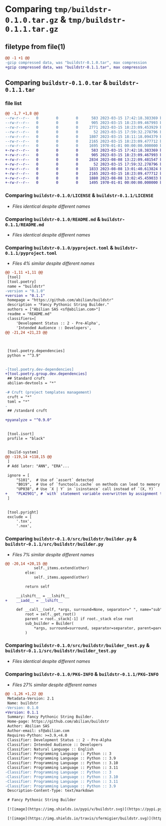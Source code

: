 # Comparing `tmp/buildstr-0.1.0.tar.gz` & `tmp/buildstr-0.1.1.tar.gz`

## filetype from file(1)

```diff
@@ -1 +1 @@
-gzip compressed data, was "buildstr-0.1.0.tar", max compression
+gzip compressed data, was "buildstr-0.1.1.tar", max compression
```

## Comparing `buildstr-0.1.0.tar` & `buildstr-0.1.1.tar`

### file list

```diff
@@ -1,7 +1,8 @@
--rw-r--r--   0        0        0      583 2023-03-15 17:42:18.383369 buildstr-0.1.0/LICENSE
--rw-r--r--   0        0        0      905 2023-03-15 18:23:09.467993 buildstr-0.1.0/README.md
--rw-r--r--   0        0        0     2771 2023-03-15 18:23:09.453929 buildstr-0.1.0/pyproject.toml
--rw-r--r--   0        0        0       52 2023-03-15 17:59:32.278796 buildstr-0.1.0/src/buildstr/__init__.py
--rw-r--r--   0        0        0     1807 2023-03-15 18:11:18.094379 buildstr-0.1.0/src/buildstr/builder.py
--rw-r--r--   0        0        0     2165 2023-03-15 18:23:09.477712 buildstr-0.1.0/src/buildstr/builder_test.py
--rw-r--r--   0        0        0     1695 1970-01-01 00:00:00.000000 buildstr-0.1.0/PKG-INFO
+-rw-r--r--   0        0        0      583 2023-03-15 17:42:18.383369 buildstr-0.1.1/LICENSE
+-rw-r--r--   0        0        0      905 2023-03-15 18:23:09.467993 buildstr-0.1.1/README.md
+-rw-r--r--   0        0        0     2834 2023-08-08 13:22:09.481547 buildstr-0.1.1/pyproject.toml
+-rw-r--r--   0        0        0       52 2023-03-15 17:59:32.278796 buildstr-0.1.1/src/buildstr/__init__.py
+-rw-r--r--   0        0        0     1833 2023-08-08 13:01:40.613824 buildstr-0.1.1/src/buildstr/builder.py
+-rw-r--r--   0        0        0     2165 2023-03-15 18:23:09.477712 buildstr-0.1.1/src/buildstr/builder_test.py
+-rw-r--r--   0        0        0     1880 2023-08-08 13:02:45.459033 buildstr-0.1.1/src/buildstr/builder_test_augass.py
+-rw-r--r--   0        0        0     1495 1970-01-01 00:00:00.000000 buildstr-0.1.1/PKG-INFO
```

### Comparing `buildstr-0.1.0/LICENSE` & `buildstr-0.1.1/LICENSE`

 * *Files identical despite different names*

### Comparing `buildstr-0.1.0/README.md` & `buildstr-0.1.1/README.md`

 * *Files identical despite different names*

### Comparing `buildstr-0.1.0/pyproject.toml` & `buildstr-0.1.1/pyproject.toml`

 * *Files 4% similar despite different names*

```diff
@@ -1,11 +1,11 @@
 [tool]
 [tool.poetry]
 name = "buildstr"
-version = "0.1.0"
+version = "0.1.1"
 homepage = "https://github.com/abilian/buildstr"
 description = "Fancy Pythonic String Builder."
 authors = ["Abilian SAS <sf@abilian.com>"]
 readme = "README.md"
 classifiers=[
     'Development Status :: 2 - Pre-Alpha',
     'Intended Audience :: Developers',
@@ -21,24 +21,23 @@
 
 
 
 [tool.poetry.dependencies]
 python = "^3.9"
 
 
-[tool.poetry.dev-dependencies]
+[tool.poetry.group.dev.dependencies]
 ## Standard cruft
 abilian-devtools = "*"
 
-# Cruft (project templates management)
 cruft = "*"
 toml = "*"
-
 ## /standard cruft
 
+pyanalyze = "^0.9.0"
 
 
 [tool.isort]
 profile = "black"
 
 
 [build-system]
@@ -119,14 +118,15 @@
 ]
 # Add later: "ANN", "ERA"...
 
 ignore = [
     "S101",  # Use of `assert` detected
     "B019",  # Use of `functools.cache` on methods can lead to memory leaks
     "UP038", # Use `X | Y` in `isinstance` call instead of `(X, Y)`
+    "PLW2901", # `with` statement variable overwritten by assignment target
 ]
 
 
 [tool.pyright]
 exclude = [
     '.tox',
     '.nox',
```

### Comparing `buildstr-0.1.0/src/buildstr/builder.py` & `buildstr-0.1.1/src/buildstr/builder.py`

 * *Files 7% similar despite different names*

```diff
@@ -20,14 +20,15 @@
             self._items.extend(other)
         else:
             self._items.append(other)
 
         return self
 
     __ilshift__ = __lshift__
+    __iadd__ = __lshift__
 
     def __call__(self, *args, surround=None, separator=" ", name="sub"):
         root = self._get_root()
         parent = root._stack[-1] if root._stack else root
         sub_builder = Builder(
             *args, surround=surround, separator=separator, parent=parent, name=name
         )
```

### Comparing `buildstr-0.1.0/src/buildstr/builder_test.py` & `buildstr-0.1.1/src/buildstr/builder_test.py`

 * *Files identical despite different names*

### Comparing `buildstr-0.1.0/PKG-INFO` & `buildstr-0.1.1/PKG-INFO`

 * *Files 27% similar despite different names*

```diff
@@ -1,26 +1,22 @@
 Metadata-Version: 2.1
 Name: buildstr
-Version: 0.1.0
+Version: 0.1.1
 Summary: Fancy Pythonic String Builder.
 Home-page: https://github.com/abilian/buildstr
 Author: Abilian SAS
 Author-email: sf@abilian.com
 Requires-Python: >=3.9,<4.0
 Classifier: Development Status :: 2 - Pre-Alpha
 Classifier: Intended Audience :: Developers
 Classifier: Natural Language :: English
 Classifier: Programming Language :: Python :: 3
 Classifier: Programming Language :: Python :: 3.9
 Classifier: Programming Language :: Python :: 3.10
 Classifier: Programming Language :: Python :: 3.11
-Classifier: Programming Language :: Python :: 3
-Classifier: Programming Language :: Python :: 3.10
-Classifier: Programming Language :: Python :: 3.11
-Classifier: Programming Language :: Python :: 3.9
 Description-Content-Type: text/markdown
 
 # Fancy Pythonic String Builder
 
 [![image](https://img.shields.io/pypi/v/buildstr.svg)](https://pypi.python.org/pypi/buildstr)
 
 [![image](https://img.shields.io/travis/sfermigier/buildstr.svg)](https://travis-ci.com/sfermigier/buildstr)
```

